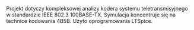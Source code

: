 Projekt dotyczy kompleksowej analizy kodera systemu teletransmisyjnego w standardzie IEEE 802.3 100BASE-TX. 
Symulacja koncentruje się na technice kodowania 4B5B. Użyto oprogramowania LTSpice.
